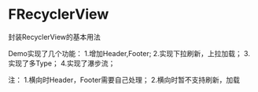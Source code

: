 # FRecyclerView
封装RecyclerView的基本用法

Demo实现了几个功能：
1.增加Header,Footer;
2.实现下拉刷新，上拉加载；
3.实现了多Type；
4.实现了瀑步流；

注：
1.横向时Header，Footer需要自己处理；
2.横向时暂不支持刷新，加载

